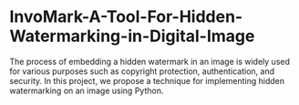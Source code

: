# InvoMark-A-Tool-For-Hidden-Watermarking-in-Digital-Image
The process of embedding a hidden watermark in an image is widely used for various purposes such as copyright protection, authentication, and security. In this project, we propose a technique for implementing hidden watermarking on an image using Python. 

